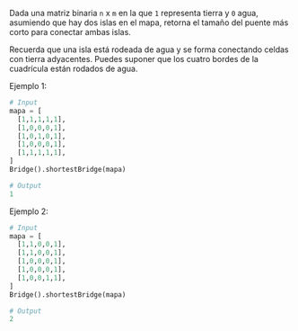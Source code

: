 Dada una matriz binaria `n` x `m` en la que `1` representa tierra y `0` agua, asumiendo que hay dos islas en el mapa, retorna el tamaño del puente más corto para conectar ambas islas.

Recuerda que una isla está rodeada de agua y se forma conectando celdas con tierra adyacentes. Puedes suponer que los cuatro bordes de la cuadrícula están rodados de agua.

Ejemplo 1:

```py
# Input
mapa = [
  [1,1,1,1,1],
  [1,0,0,0,1],
  [1,0,1,0,1],
  [1,0,0,0,1],
  [1,1,1,1,1],
]
Bridge().shortestBridge(mapa)

# Output
1
```

Ejemplo 2:

```py
# Input
mapa = [
  [1,1,0,0,1],
  [1,1,0,0,1],
  [1,0,0,0,1],
  [1,0,0,0,1],
  [1,0,0,1,1],
]
Bridge().shortestBridge(mapa)

# Output
2
```
